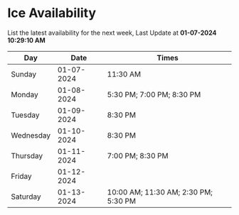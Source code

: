 # Ice Availability

List the latest availability for the next week, Last Update at **01-07-2024 10:29:10 AM**

| Day         | Date        | Times       |
| ----------- | ----------- | ----------- |
|Sunday|01-07-2024|11:30 AM|
|Monday|01-08-2024|5:30 PM; 7:00 PM; 8:30 PM|
|Tuesday|01-09-2024|8:30 PM|
|Wednesday|01-10-2024|8:30 PM|
|Thursday|01-11-2024|7:00 PM; 8:30 PM|
|Friday|01-12-2024||
|Saturday|01-13-2024|10:00 AM; 11:30 AM; 2:30 PM; 5:30 PM|
